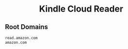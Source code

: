 


<h1 align="center">Kindle Cloud Reader</h1>  


## Root Domains


```html
read.amazon.com
amazon.com
```  

<br>
